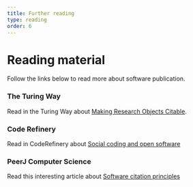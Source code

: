 ```yaml
---
title: Further reading
type: reading
order: 6
---
```


# Reading material

Follow the links below to read more about software publication.

### The Turing Way
Read in the Turing Way about [Making Research Objects Citable](https://the-turing-way.netlify.app/communication/citable).

### Code Refinery
Read in CodeRefinery about [Social coding and open software](https://coderefinery.github.io/social-coding/software-citation/)

### PeerJ Computer Science
Read this interesting article about [Software citation principles](https://doi.org/10.7717/peerj-cs.86)